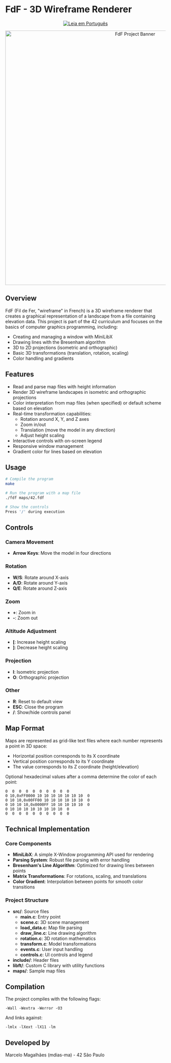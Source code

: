 # FdF - 3D Wireframe Renderer

<p align="center">
  <a href="README_pt-br.md">
    <img src="https://img.shields.io/badge/Leia%20em-Português-brightgreen?style=for-the-badge" alt="Leia em Português">
  </a>
</p>

<p align="center">
  <img src="https://github.com/magalhaesm/fdf/assets/32808884/5675bd55-4211-4a20-95ed-c251c8f1fe59" alt="FdF Project Banner" width="800">
</p>

## Overview

FdF (Fil de Fer, "wireframe" in French) is a 3D wireframe renderer that creates a graphical representation of a landscape from a file containing elevation data. This project is part of the 42 curriculum and focuses on the basics of computer graphics programming, including:

- Creating and managing a window with MiniLibX
- Drawing lines with the Bresenham algorithm
- 3D to 2D projections (isometric and orthographic)
- Basic 3D transformations (translation, rotation, scaling)
- Color handling and gradients

## Features

- Read and parse map files with height information
- Render 3D wireframe landscapes in isometric and orthographic projections
- Color interpretation from map files (when specified) or default scheme based on elevation
- Real-time transformation capabilities:
  - Rotation around X, Y, and Z axes
  - Zoom in/out
  - Translation (move the model in any direction)
  - Adjust height scaling
- Interactive controls with on-screen legend
- Responsive window management
- Gradient color for lines based on elevation

## Usage

```bash
# Compile the program
make

# Run the program with a map file
./fdf maps/42.fdf

# Show the controls
Press '/' during execution
```

## Controls

### Camera Movement
- **Arrow Keys**: Move the model in four directions

### Rotation
- **W/S**: Rotate around X-axis
- **A/D**: Rotate around Y-axis
- **Q/E**: Rotate around Z-axis

### Zoom
- **+**: Zoom in
- **-**: Zoom out

### Altitude Adjustment
- **[**: Increase height scaling
- **]**: Decrease height scaling

### Projection
- **I**: Isometric projection
- **O**: Orthographic projection

### Other
- **R**: Reset to default view
- **ESC**: Close the program
- **/**: Show/hide controls panel

## Map Format

Maps are represented as grid-like text files where each number represents a point in 3D space:
- Horizontal position corresponds to its X coordinate
- Vertical position corresponds to its Y coordinate
- The value corresponds to its Z coordinate (height/elevation)

Optional hexadecimal values after a comma determine the color of each point:

```
0  0  0  0  0  0  0  0  0  0
0 10,0xFF0000 10 10 10 10 10 10 10  0
0 10 10,0x00FF00 10 10 10 10 10 10  0
0 10 10 10,0x0000FF 10 10 10 10 10  0
0 10 10 10 10 10 10 10 10  0
0  0  0  0  0  0  0  0  0  0
```

## Technical Implementation

### Core Components

- **MiniLibX**: A simple X-Window programming API used for rendering
- **Parsing System**: Robust file parsing with error handling
- **Bresenham's Line Algorithm**: Optimized for drawing lines between points
- **Matrix Transformations**: For rotations, scaling, and translations
- **Color Gradient**: Interpolation between points for smooth color transitions

### Project Structure

- **src/**: Source files
  - **main.c**: Entry point
  - **scene.c**: 3D scene management
  - **load_data.c**: Map file parsing
  - **draw_line.c**: Line drawing algorithm
  - **rotation.c**: 3D rotation mathematics
  - **transform.c**: Model transformations
  - **events.c**: User input handling
  - **controls.c**: UI controls and legend
- **include/**: Header files
- **libft/**: Custom C library with utility functions
- **maps/**: Sample map files

## Compilation

The project compiles with the following flags:
```
-Wall -Wextra -Werror -O3
```

And links against:
```
-lmlx -lXext -lX11 -lm
```

## Developed by
Marcelo Magalhães (mdias-ma) - 42 São Paulo
